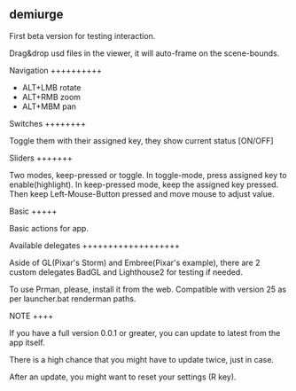 demiurge
--------

First beta version for testing interaction.

Drag&drop usd files in the viewer, it will auto-frame on the scene-bounds.

Navigation
++++++++++

- ALT+LMB rotate
- ALT+RMB zoom
- ALT+MBM pan

Switches
++++++++

Toggle them with their assigned key, they show current status [ON/OFF]

Sliders
+++++++

Two modes, keep-pressed or toggle.
In toggle-mode, press assigned key to enable(highlight).
In keep-pressed mode, keep the assigned key pressed.
Then keep Left-Mouse-Button pressed and move mouse to adjust value.

Basic
+++++

Basic actions for app.

Available delegates
+++++++++++++++++++

Aside of GL(Pixar's Storm) and Embree(Pixar's example), there are 2 custom delegates BadGL and Lighthouse2 for testing if needed.

To use Prman, please, install it from the web. Compatible with version 25 as per launcher.bat renderman paths.

NOTE
++++

If you have a full version 0.0.1 or greater, you can update to latest from the app itself.

There is a high chance that you might have to update twice, just in case.

After an update, you might want to reset your settings (R key).